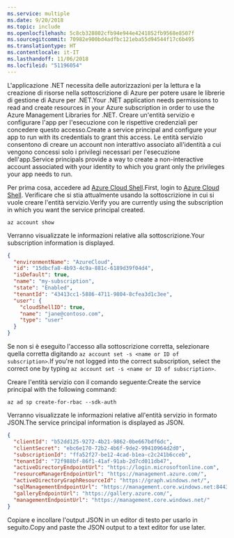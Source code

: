 ```yaml
---
ms.service: multiple
ms.date: 9/20/2018
ms.topic: include
ms.openlocfilehash: 5c8cb328802cfb94e944e4241852fb9568e8507f
ms.sourcegitcommit: 70982e900bd4adfbc121eba55d94544f17c6b495
ms.translationtype: HT
ms.contentlocale: it-IT
ms.lasthandoff: 11/06/2018
ms.locfileid: "51196054"
---
```

<span data-ttu-id="ac621-101">L'applicazione .NET necessita delle autorizzazioni per la lettura e la creazione di risorse nella sottoscrizione di Azure per potere usare le librerie di gestione di Azure per .NET.</span><span class="sxs-lookup"><span data-stu-id="ac621-101">Your .NET application needs permissions to read and create resources in your Azure subscription in order to use the Azure Management Libraries for .NET.</span></span> <span data-ttu-id="ac621-102">Creare un'entità servizio e configurare l'app per l'esecuzione con le rispettive credenziali per concedere questo accesso.</span><span class="sxs-lookup"><span data-stu-id="ac621-102">Create a service principal and configure your app to run with its credentials to grant this access.</span></span> <span data-ttu-id="ac621-103">Le entità servizio consentono di creare un account non interattivo associato all'identità a cui vengono concessi solo i privilegi necessari per l'esecuzione dell'app.</span><span class="sxs-lookup"><span data-stu-id="ac621-103">Service principals provide a way to create a non-interactive account associated with your identity to which you grant only the privileges your app needs to run.</span></span>

<span data-ttu-id="ac621-104">Per prima cosa, accedere ad [Azure Cloud Shell](https://shell.azure.com/bash).</span><span class="sxs-lookup"><span data-stu-id="ac621-104">First, login to [Azure Cloud Shell](https://shell.azure.com/bash).</span></span> <span data-ttu-id="ac621-105">Verificare che si stia attualmente usando la sottoscrizione in cui si vuole creare l'entità servizio.</span><span class="sxs-lookup"><span data-stu-id="ac621-105">Verify you are currently using the subscription in which you want the service principal created.</span></span> 

```azurecli-interactive
az account show
```

<span data-ttu-id="ac621-106">Verranno visualizzate le informazioni relative alla sottoscrizione.</span><span class="sxs-lookup"><span data-stu-id="ac621-106">Your subscription information is displayed.</span></span>

```json
{
  "environmentName": "AzureCloud",
  "id": "15dbcfa8-4b93-4c9a-881c-6189d39f04d4",
  "isDefault": true,
  "name": "my-subscription",
  "state": "Enabled",
  "tenantId": "43413cc1-5886-4711-9804-8cfea3d1c3ee",
  "user": {
    "cloudShellID": true,
    "name": "jane@contoso.com",
    "type": "user"
  }
}
```

<span data-ttu-id="ac621-107">Se non si è eseguito l'accesso alla sottoscrizione corretta, selezionare quella corretta digitando `az account set -s <name or ID of subscription>`.</span><span class="sxs-lookup"><span data-stu-id="ac621-107">If you're not logged into the correct subscription, select the correct one by typing `az account set -s <name or ID of subscription>`.</span></span>

<span data-ttu-id="ac621-108">Creare l'entità servizio con il comando seguente:</span><span class="sxs-lookup"><span data-stu-id="ac621-108">Create the service principal with the following command:</span></span>

```azurecli-interactive
az ad sp create-for-rbac --sdk-auth
```

<span data-ttu-id="ac621-109">Verranno visualizzate le informazioni relative all'entità servizio in formato JSON.</span><span class="sxs-lookup"><span data-stu-id="ac621-109">The service principal information is displayed as JSON.</span></span>

```json
{
  "clientId": "b52dd125-9272-4b21-9862-0be667bdf6dc",
  "clientSecret": "ebc6e170-72b2-4b6f-9de2-99410964d2d0",
  "subscriptionId": "ffa52f27-be12-4cad-b1ea-c2c241b6cceb",
  "tenantId": "72f988bf-86f1-41af-91ab-2d7cd011db47",
  "activeDirectoryEndpointUrl": "https://login.microsoftonline.com",
  "resourceManagerEndpointUrl": "https://management.azure.com/",
  "activeDirectoryGraphResourceId": "https://graph.windows.net/",
  "sqlManagementEndpointUrl": "https://management.core.windows.net:8443/",
  "galleryEndpointUrl": "https://gallery.azure.com/",
  "managementEndpointUrl": "https://management.core.windows.net/"
}
```

<span data-ttu-id="ac621-110">Copiare e incollare l'output JSON in un editor di testo per usarlo in seguito.</span><span class="sxs-lookup"><span data-stu-id="ac621-110">Copy and paste the JSON output to a text editor for use later.</span></span>
